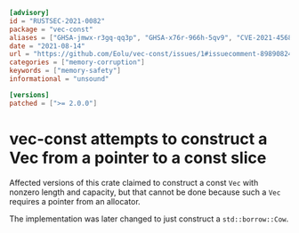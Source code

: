 ```toml
[advisory]
id = "RUSTSEC-2021-0082"
package = "vec-const"
aliases = ["GHSA-jmwx-r3gq-qq3p", "GHSA-x76r-966h-5qv9", "CVE-2021-45680"]
date = "2021-08-14"
url = "https://github.com/Eolu/vec-const/issues/1#issuecomment-898908241"
categories = ["memory-corruption"]
keywords = ["memory-safety"]
informational = "unsound"

[versions]
patched = [">= 2.0.0"]
```

# vec-const attempts to construct a Vec from a pointer to a const slice

Affected versions of this crate claimed to construct a const `Vec` with nonzero length and capacity, but that cannot be done because such a `Vec` requires a pointer from an allocator.

The implementation was later changed to just construct a `std::borrow::Cow`.
